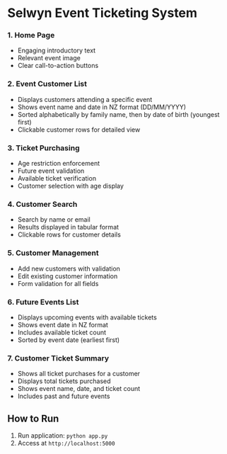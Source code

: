 # Selwyn Event Ticketing System



### 1. Home Page
- Engaging introductory text
- Relevant event image
- Clear call-to-action buttons

### 2. Event Customer List
- Displays customers attending a specific event
- Shows event name and date in NZ format (DD/MM/YYYY)
- Sorted alphabetically by family name, then by date of birth (youngest first)
- Clickable customer rows for detailed view

### 3. Ticket Purchasing
- Age restriction enforcement
- Future event validation
- Available ticket verification
- Customer selection with age display

### 4. Customer Search
- Search by name or email
- Results displayed in tabular format
- Clickable rows for customer details

### 5. Customer Management
- Add new customers with validation
- Edit existing customer information
- Form validation for all fields

### 6. Future Events List
- Displays upcoming events with available tickets
- Shows event date in NZ format
- Includes available ticket count
- Sorted by event date (earliest first)

### 7. Customer Ticket Summary
- Shows all ticket purchases for a customer
- Displays total tickets purchased
- Shows event name, date, and ticket count
- Includes past and future events

## How to Run
1. Run application: `python app.py`
2. Access at `http://localhost:5000`
